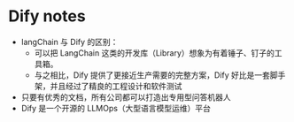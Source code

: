 
# Dify notes


- langChain 与 Dify 的区别：
	- 可以把 LangChain 这类的开发库（Library）想象为有着锤子、钉子的工具箱。
	- 与之相比，Dify 提供了更接近生产需要的完整方案，Dify 好比是一套脚手架，并且经过了精良的工程设计和软件测试
- 只要有优秀的文档，所有公司都可以打造出专用型问答机器人
- Dify 是一个开源的 LLMOps（大型语言模型运维）平台



